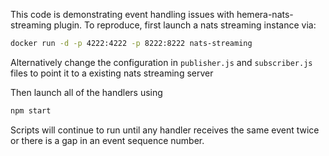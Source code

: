 This code is demonstrating event handling issues with hemera-nats-streaming plugin. To reproduce, first launch a nats streaming instance via:

```bash
docker run -d -p 4222:4222 -p 8222:8222 nats-streaming 
```

Alternatively change the configuration in `publisher.js` and `subscriber.js` files to point it to a existing nats streaming server

Then launch all of the handlers using

```bash
npm start
```

Scripts will continue to run until any handler receives the same event twice or there is a gap in an event sequence number.
